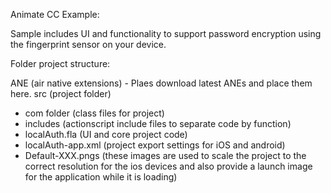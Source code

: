 
Animate CC Example: 

Sample includes UI and functionality to support password encryption using the fingerprint sensor on your device.

Folder project structure:

ANE (air native extensions) - Plaes download latest ANEs and place them here.
src (project folder)
- com folder (class files for project)
- includes (actionscript include files to separate code by function)
- localAuth.fla (UI and core project code)
- localAuth-app.xml (project export settings for iOS and android)
- Default-XXX.pngs (these images are used to scale the project to the correct resolution for the ios devices and also provide a launch image for the application while it is loading)
